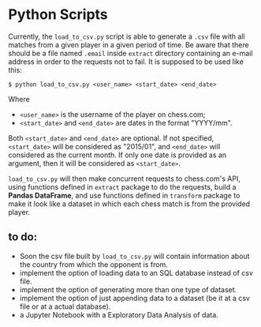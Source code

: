 # Python Scripts

Currently, the `load_to_csv.py` script is able to generate a `.csv` file with all matches from a given player in a given period of time. Be aware that there should be a file named
`.email` inside `extract` directory containing an e-mail address in order to the requests not to fail. It is supposed to be used like this: 

```$ python load_to_csv.py <user_name> <start_date> <end_date>```

Where

- `<user_name>` is the username of the player on chess.com;
- `<start_date>` and `<end_date>` are dates in the format "YYYY/mm".

Both `<start_date>` and `<end_date>` are optional. If not specified, `<start_date>` will be considered as "2015/01", and `<end_date>` will considered as the current month.
If only one date is provided as an argument, then it will be considered as `<start_date>`. 

`load_to_csv.py` will then make concurrent requests to chess.com's API, using functions defined in `extract` package to do the requests, build a <b>Pandas DataFrame</b>, 
and use functions defined in `transform` package to make it look like a dataset in which each chess match is from the provided player. 


## to do:
- Soon the csv file built by `load_to_csv.py` will contain information about the country from which the opponent is from. 
- implement the option of loading data to an SQL database instead of csv file.
- implement the option of generating more than one type of dataset.
- implement the option of just appending data to a dataset (be it at a csv file or at a actual database).
- a Jupyter Notebook with a Exploratory Data Analysis of data. 

